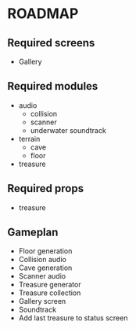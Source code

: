 # ROADMAP

## Required screens
- Gallery

## Required modules
- audio
  - collision
  - scanner
  - underwater soundtrack
- terrain
  - cave
  - floor
- treasure

## Required props
- treasure

## Gameplan
- Floor generation
- Collision audio
- Cave generation
- Scanner audio
- Treasure generator
- Treasure collection
- Gallery screen
- Soundtrack
- Add last treasure to status screen
